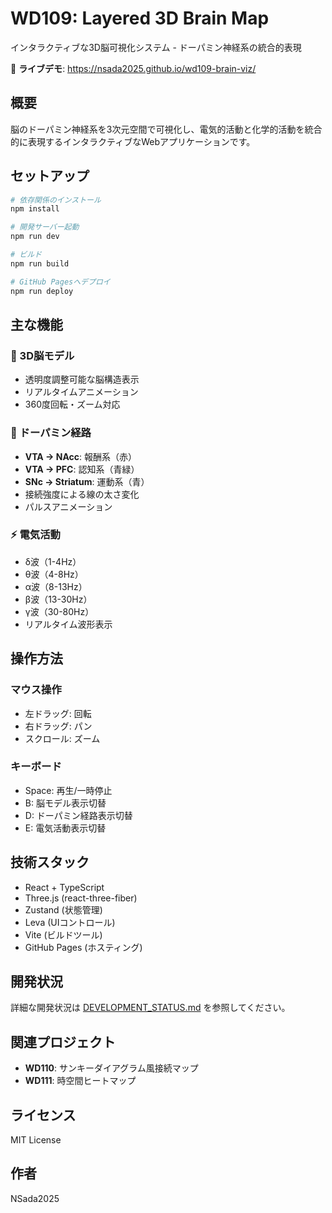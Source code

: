 # WD109: Layered 3D Brain Map

インタラクティブな3D脳可視化システム - ドーパミン神経系の統合的表現

🧠 **ライブデモ**: https://nsada2025.github.io/wd109-brain-viz/

## 概要

脳のドーパミン神経系を3次元空間で可視化し、電気的活動と化学的活動を統合的に表現するインタラクティブなWebアプリケーションです。

## セットアップ

```bash
# 依存関係のインストール
npm install

# 開発サーバー起動
npm run dev

# ビルド
npm run build

# GitHub Pagesへデプロイ
npm run deploy
```

## 主な機能

### 🎨 3D脳モデル
- 透明度調整可能な脳構造表示
- リアルタイムアニメーション
- 360度回転・ズーム対応

### 🔴 ドーパミン経路
- **VTA → NAcc**: 報酬系（赤）
- **VTA → PFC**: 認知系（青緑）
- **SNc → Striatum**: 運動系（青）
- 接続強度による線の太さ変化
- パルスアニメーション

### ⚡ 電気活動
- δ波（1-4Hz）
- θ波（4-8Hz）
- α波（8-13Hz）
- β波（13-30Hz）
- γ波（30-80Hz）
- リアルタイム波形表示

## 操作方法

### マウス操作
- 左ドラッグ: 回転
- 右ドラッグ: パン
- スクロール: ズーム

### キーボード
- Space: 再生/一時停止
- B: 脳モデル表示切替
- D: ドーパミン経路表示切替
- E: 電気活動表示切替

## 技術スタック

- React + TypeScript
- Three.js (react-three-fiber)
- Zustand (状態管理)
- Leva (UIコントロール)
- Vite (ビルドツール)
- GitHub Pages (ホスティング)

## 開発状況

詳細な開発状況は [DEVELOPMENT_STATUS.md](./DEVELOPMENT_STATUS.md) を参照してください。

## 関連プロジェクト

- **WD110**: サンキーダイアグラム風接続マップ
- **WD111**: 時空間ヒートマップ

## ライセンス

MIT License

## 作者

NSada2025